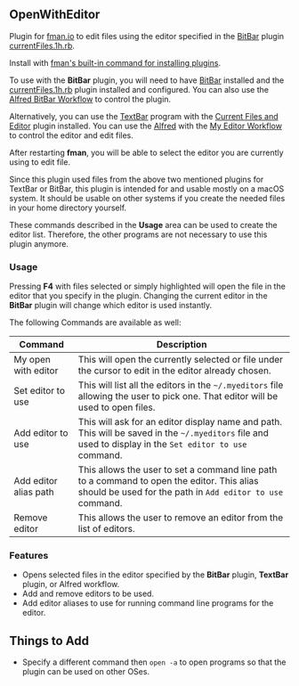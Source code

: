 ## OpenWithEditor

Plugin for [fman.io](https://fman.io) to edit files using the editor specified in the [BitBar](https://getbitbar.com/) plugin [currentFiles.1h.rb](https://getbitbar.com/plugins/System/currentFiles.1h.rb).

Install with [fman's built-in command for installing plugins](https://fman.io/docs/installing-plugins).

To use with the **BitBar** plugin, you will need to have [BitBar](https://getbitbar.com/) installed and the [currentFiles.1h.rb](https://getbitbar.com/plugins/System/currentFiles.1h.rb) plugin installed and configured. You can also use the [Alfred BitBar Workflow](https://github.com/raguay/MyAlfred/blob/master/Alfred%203/BitBarWorkflow.alfredworkflow) to control the plugin.

Alternatively, you can use the [TextBar](http://richsomerfield.com/apps/textbar/) program with the [Current Files and Editor](https://github.com/raguay/TextBarScripts/blob/master/Current%20Files%20and%20Editor.textbar) plugin installed. You can use the [Alfred](https://www.alfredapp.com/) with the [My Editor Workflow](https://github.com/raguay/MyAlfred/blob/master/Alfred%203/My%20Editor%20Workflow.alfredworkflow) to control the editor and edit files.

After restarting **fman**, you will be able to select the editor you are currently using to edit file.

Since this plugin used files from the above two mentioned plugins for TextBar or BitBar, this plugin is intended for and usable mostly on a macOS system. It should be usable on other systems if you create the needed files in your home directory yourself.

These commands described in the **Usage** area can be used to create the editor list. Therefore, the other programs are not necessary to use this plugin anymore.

### Usage

Pressing **F4** with files selected or simply highlighted will open the file in the editor that you specify in the plugin. Changing the current editor in the **BitBar** plugin will change which editor is used instantly.

The following Commands are available as well:

| Command | Description |
| -- | ----- |
| My open with editor | This will open the currently selected or file under the cursor to edit in the editor already chosen. |
| Set editor to use | This will list all the editors in the `~/.myeditors` file allowing the user to pick one. That editor will be used to open files. |
| Add editor to use | This will ask for an editor display name and path. This will be saved in the `~/.myeditors` file and used to display in the `Set editor to use` command. |
| Add editor alias path | This allows the user to set a command line path to a command to open the editor. This alias should be used for the path in `Add editor to use` command. |
| Remove editor | This allows the user to remove an editor from the list of editors. |

### Features

 - Opens selected files in the editor specified by the **BitBar** plugin, **TextBar** plugin, or Alfred workflow.
 - Add and remove editors to be used.
 - Add editor aliases to use for running command line programs for the editor.

## Things to Add

 - Specify a different command then `open -a` to open programs so that the plugin can be used on other OSes.

